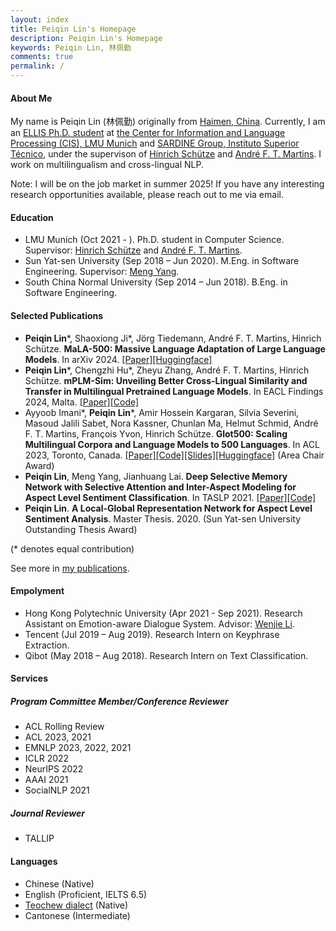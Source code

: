 ```yaml
---
layout: index
title: Peiqin Lin's Homepage
description: Peiqin Lin's Homepage
keywords: Peiqin Lin, 林佩勤
comments: true
permalink: /
---
```


#### About Me

My name is Peiqin Lin (林佩勤) originally from [Haimen, China](https://en.wikipedia.org/wiki/Haimen,_Guangdong). Currently, I am an [ELLIS Ph.D. student](https://ellis.eu/phd-postdoc) at [the Center for Information and Language Processing (CIS), LMU Munich](https://schuetze.cis.lmu.de/) and [SARDINE Group, Instituto Superior Técnico](https://sardine-lab.github.io/), under the supervison of [Hinrich Schütze](https://schuetze.cis.lmu.de/team/) and [André F. T. Martins](https://andre-martins.github.io/index.html). I work on multilingualism and cross-lingual NLP.

Note: I will be on the job market in summer 2025! If you have any interesting research opportunities available, please reach out to me via email.

#### Education

- LMU Munich (Oct 2021 - ). Ph.D. student in Computer Science. Supervisor: [Hinrich Schütze](https://schuetze.cis.lmu.de/team/) and [André F. T. Martins](https://andre-martins.github.io/index.html). 
- Sun Yat-sen University (Sep 2018 – Jun 2020). M.Eng. in Software Engineering. Supervisor: [Meng Yang](https://scholar.google.com/citations?user=r2nw6DIAAAAJ&hl=en).
- South China Normal University (Sep 2014 – Jun 2018). B.Eng. in Software Engineering.

#### Selected Publications

- **Peiqin Lin**\*, Shaoxiong Ji\*, Jörg Tiedemann, André F. T. Martins, Hinrich Schütze. **MaLA-500: Massive Language Adaptation of Large Language Models**. In arXiv 2024. [[Paper]](https://arxiv.org/abs/2401.13303)[[Huggingface]](https://huggingface.co/MaLA-LM/mala-500)
- **Peiqin Lin**\*, Chengzhi Hu\*, Zheyu Zhang, André F. T. Martins, Hinrich Schütze. **mPLM-Sim: Unveiling Better Cross-Lingual Similarity and Transfer in Multilingual Pretrained Language Models**. In EACL Findings 2024, Malta. [[Paper]](https://arxiv.org/abs/2305.13684)[[Code]](https://github.com/cisnlp/mPLM-Sim)
- Ayyoob Imani\*, **Peiqin Lin**\*, Amir Hossein Kargaran, Silvia Severini, Masoud Jalili Sabet, Nora Kassner, Chunlan Ma, Helmut Schmid, André F. T. Martins, François Yvon, Hinrich Schütze. **Glot500: Scaling Multilingual Corpora and Language Models to 500 Languages**. In ACL 2023, Toronto, Canada. [[Paper]](https://arxiv.org/abs/2305.12182)[[Code]](https://github.com/cisnlp/Glot500)[[Slides]](assets/files/ACL23-Glot500.pdf)[[Huggingface]](https://huggingface.co/cis-lmu/glot500-base) (Area Chair Award)
- **Peiqin Lin**, Meng Yang, Jianhuang Lai. **Deep Selective Memory Network with Selective Attention and Inter-Aspect Modeling for Aspect Level Sentiment Classification**. In TASLP 2021. [[Paper]](https://ieeexplore.ieee.org/document/9352558)[[Code]](https://github.com/lpq29743/DSMN-SAIM)
- **Peiqin Lin**. **A Local-Global Representation Network for Aspect Level Sentiment Analysis**. Master Thesis. 2020. (Sun Yat-sen University Outstanding Thesis Award)

(\* denotes equal contribution)

See more in [my publications](https://lpq29743.github.io/publications/).

#### Empolyment

- Hong Kong Polytechnic University (Apr 2021 - Sep 2021). Research Assistant on Emotion-aware Dialogue System. Advisor: [Wenjie Li](http://www4.comp.polyu.edu.hk/~cswjli/).
- Tencent (Jul 2019 – Aug 2019). Research Intern on Keyphrase Extraction.
- Qibot (May 2018 – Aug 2018). Research Intern on Text Classification.

#### Services

##### Program Committee Member/Conference Reviewer

- ACL Rolling Review
- ACL 2023, 2021
- EMNLP 2023, 2022, 2021
- ICLR 2022
- NeurIPS 2022
- AAAI 2021
- SocialNLP 2021

##### Journal Reviewer

- TALLIP

#### Languages

- Chinese (Native)
- English (Proficient, IELTS 6.5)
- [Teochew dialect](https://en.wikipedia.org/wiki/Teochew_dialect) (Native)
- Cantonese (Intermediate)


